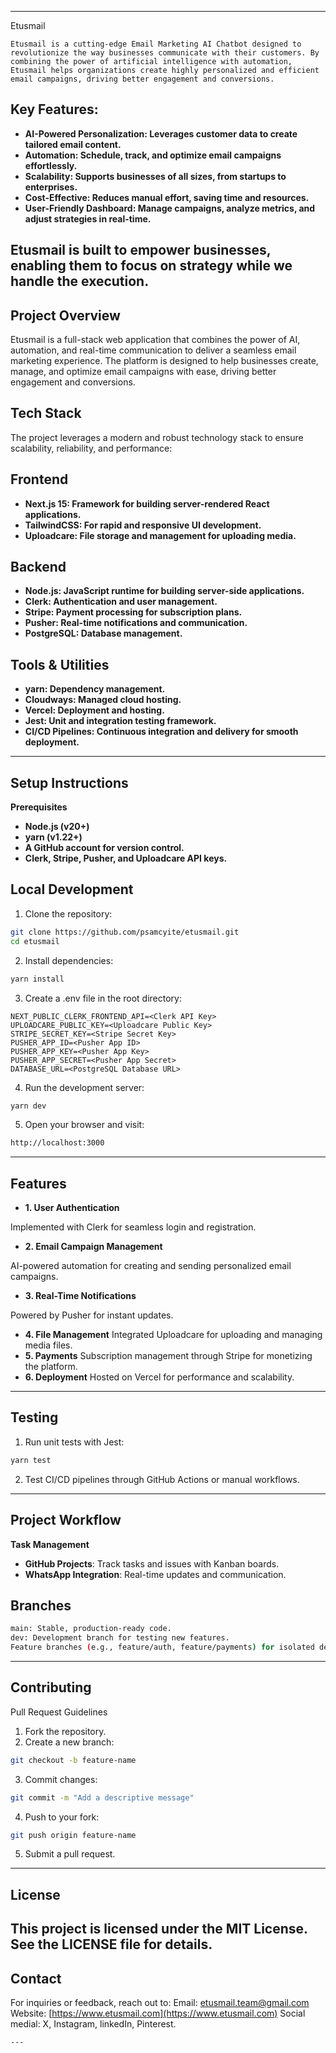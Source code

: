 
---

Etusmail


```
Etusmail is a cutting-edge Email Marketing AI Chatbot designed to revolutionize the way businesses communicate with their customers. By combining the power of artificial intelligence with automation, Etusmail helps organizations create highly personalized and efficient email campaigns, driving better engagement and conversions.
```
## Key Features:

- **AI-Powered Personalization: Leverages customer data to create tailored email content.**
- **Automation: Schedule, track, and optimize email campaigns effortlessly.**
- **Scalability: Supports businesses of all sizes, from startups to enterprises.**
- **Cost-Effective: Reduces manual effort, saving time and resources.**
- **User-Friendly Dashboard: Manage campaigns, analyze metrics, and adjust strategies in real-time.**

Etusmail is built to empower businesses, enabling them to focus on strategy while we handle the execution.
---
## Project Overview
Etusmail is a full-stack web application that combines the power of AI, automation, and real-time communication to deliver a seamless email marketing experience. The platform is designed to help businesses create, manage, and optimize email campaigns with ease, driving better engagement and conversions.
## Tech Stack
The project leverages a modern and robust technology stack to ensure scalability, reliability, and performance:
## Frontend
- **Next.js 15: Framework for building server-rendered React applications.**
- **TailwindCSS: For rapid and responsive UI development.**
- **Uploadcare: File storage and management for uploading media.**

## Backend
- **Node.js: JavaScript runtime for building server-side applications.**
- **Clerk: Authentication and user management.**
- **Stripe: Payment processing for subscription plans.**
- **Pusher: Real-time notifications and communication.**
- **PostgreSQL: Database management.**

## Tools & Utilities
- **yarn: Dependency management.**
- **Cloudways: Managed cloud hosting.**
- **Vercel: Deployment and hosting.**
- **Jest: Unit and integration testing framework.**
- **CI/CD Pipelines: Continuous integration and delivery for smooth deployment.**
---

## Setup Instructions
**Prerequisites**
- **Node.js (v20+)**
- **yarn (v1.22+)**
- **A GitHub account for version control.**
- **Clerk, Stripe, Pusher, and Uploadcare API keys.**

## Local Development
1. Clone the repository:
```bash
git clone https://github.com/psamcyite/etusmail.git
cd etusmail
```
2. Install dependencies:
```bash
yarn install
```
3. Create a .env file in the root directory:
```env
NEXT_PUBLIC_CLERK_FRONTEND_API=<Clerk API Key>
UPLOADCARE_PUBLIC_KEY=<Uploadcare Public Key>
STRIPE_SECRET_KEY=<Stripe Secret Key>
PUSHER_APP_ID=<Pusher App ID>
PUSHER_APP_KEY=<Pusher App Key>
PUSHER_APP_SECRET=<Pusher App Secret>
DATABASE_URL=<PostgreSQL Database URL>
```
4. Run the development server:
```bash
yarn dev
```

5. Open your browser and visit:
```bash
http://localhost:3000
```
---
## Features
- **1. User Authentication**

Implemented with Clerk for seamless login and registration.


- **2. Email Campaign Management**

AI-powered automation for creating and sending personalized email campaigns.


- **3. Real-Time Notifications**

Powered by Pusher for instant updates.


- **4. File Management**
Integrated Uploadcare for uploading and managing media files.
- **5. Payments**
Subscription management through Stripe for monetizing the platform.
- **6. Deployment**
Hosted on Vercel for performance and scalability.
---
## Testing
1. Run unit tests with Jest:
```bash
yarn test
```
2. Test CI/CD pipelines through GitHub Actions or manual workflows.
---
## Project Workflow

**Task Management**
- **GitHub Projects**: Track tasks and issues with Kanban boards.
- **WhatsApp Integration**: Real-time updates and communication.
## Branches
```bash
main: Stable, production-ready code.
dev: Development branch for testing new features.
Feature branches (e.g., feature/auth, feature/payments) for isolated development.
```
---
## Contributing
Pull Request Guidelines
1. Fork the repository.
2. Create a new branch:
```bash
git checkout -b feature-name
```
3. Commit changes:
```bash
git commit -m "Add a descriptive message"
```
4. Push to your fork:
```bash
git push origin feature-name
```
5. Submit a pull request.
---
## License
This project is licensed under the MIT License. See the LICENSE file for details.
---
## Contact
For inquiries or feedback, reach out to:
Email: [etusmail.team@gmail.com](etusmail.team@gmail.com)
Website: [https://www.etusmail.com](https://www.etusmail.com)
Social medial: X, Instagram, linkedIn, Pinterest.
```
---